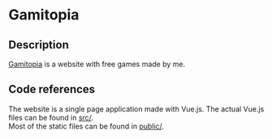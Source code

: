 # Gamitopia  
## Description
[Gamitopia](http://gamitopia.herokuapp.com/) is a website with free games made by me.  

## Code references
The website is a single page application made with Vue.js. The actual Vue.js files can be found in [src/](https://github.com/Jondolf/Gamitopia/tree/master/src).  
Most of the static files can be found in [public/](https://github.com/Jondolf/Gamitopia/tree/master/public).
